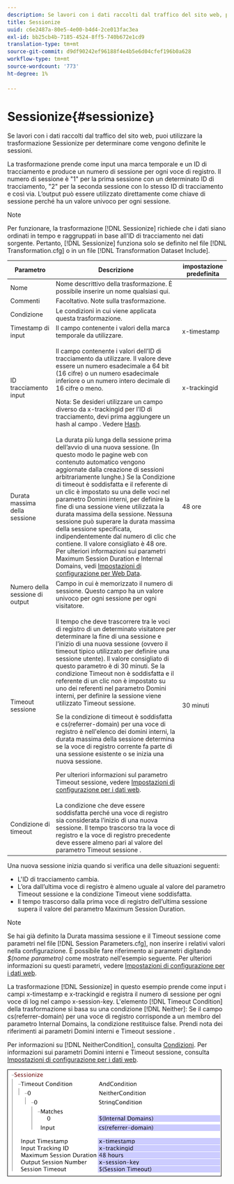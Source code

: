 ```yaml
---
description: Se lavori con i dati raccolti dal traffico del sito web, puoi utilizzare la trasformazione Sessionize per determinare come vengono definite le sessioni.
title: Sessionize
uuid: c6e2487a-80e5-4e00-b4d4-2ce013fac3ea
exl-id: bb25cb4b-7185-4524-8ff5-740b672e1cd9
translation-type: tm+mt
source-git-commit: d9df90242ef96188f4e4b5e6d04cfef196b0a628
workflow-type: tm+mt
source-wordcount: '773'
ht-degree: 1%

---
```


# Sessionize{#sessionize}

Se lavori con i dati raccolti dal traffico del sito web, puoi utilizzare la trasformazione Sessionize per determinare come vengono definite le sessioni.

La trasformazione prende come input una marca temporale e un ID di tracciamento e produce un numero di sessione per ogni voce di registro. Il numero di sessione è &quot;1&quot; per la prima sessione con un determinato ID di tracciamento, &quot;2&quot; per la seconda sessione con lo stesso ID di tracciamento e così via. L’output può essere utilizzato direttamente come chiave di sessione perché ha un valore univoco per ogni sessione.

>[!NOTE]
>
>Per funzionare, la trasformazione [!DNL Sessionize] richiede che i dati siano ordinati in tempo e raggruppati in base all’ID di tracciamento nei dati sorgente. Pertanto, [!DNL Sessionize] funziona solo se definito nel file [!DNL Transformation.cfg] o in un file [!DNL Transformation Dataset Include].

<table id="table_34984DF9340149C0A5016F08EABAD158"> 
 <thead> 
  <tr> 
   <th colname="col1" class="entry"> Parametro </th> 
   <th colname="col2" class="entry"> Descrizione </th> 
   <th colname="col3" class="entry"> impostazione predefinita </th> 
  </tr> 
 </thead>
 <tbody> 
  <tr> 
   <td colname="col1"> Nome </td> 
   <td colname="col2"> Nome descrittivo della trasformazione. È possibile inserire un nome qualsiasi qui. </td> 
   <td colname="col3"> </td> 
  </tr> 
  <tr> 
   <td colname="col1"> Commenti </td> 
   <td colname="col2"> Facoltativo. Note sulla trasformazione. </td> 
   <td colname="col3"> </td> 
  </tr> 
  <tr> 
   <td colname="col1"> Condizione </td> 
   <td colname="col2"> Le condizioni in cui viene applicata questa trasformazione. </td> 
   <td colname="col3"> </td> 
  </tr> 
  <tr> 
   <td colname="col1"> Timestamp di input </td> 
   <td colname="col2"> Il campo contenente i valori della marca temporale da utilizzare. </td> 
   <td colname="col3"> x-timestamp </td> 
  </tr> 
  <tr> 
   <td colname="col1"> ID tracciamento input </td> 
   <td colname="col2"> <p>Il campo contenente i valori dell’ID di tracciamento da utilizzare. Il valore deve essere un numero esadecimale a 64 bit (16 cifre) o un numero esadecimale inferiore o un numero intero decimale di 16 cifre o meno. </p> <p> <p>Nota: Se desideri utilizzare un campo diverso da x-trackingid per l’ID di tracciamento, devi prima aggiungere un hash al campo . Vedere <a href="../../../../../home/c-dataset-const-proc/c-data-trans/c-transf-types/c-standard-transf/c-hash.md#concept-9c353923264941c3aea4428fed66d369"> Hash</a>. </p> </p> </td> 
   <td colname="col3"> x-trackingid </td> 
  </tr> 
  <tr> 
   <td colname="col1"> <p>Durata massima della sessione </p> </td> 
   <td colname="col2">La durata più lunga della sessione prima dell’avvio di una nuova sessione. (In questo modo le pagine web con contenuto automatico vengono aggiornate dalla creazione di sessioni arbitrariamente lunghe.) Se la <span class="wintitle"> Condizione di timeout</span> è soddisfatta e il referente di un clic è impostato su una delle voci nel parametro Domini interni, per definire la fine di una sessione viene utilizzata la durata massima della sessione. Nessuna sessione può superare la durata massima della sessione specificata, indipendentemente dal numero di clic che contiene. Il valore consigliato è 48 ore. Per ulteriori informazioni sui parametri Maximum Session Duration e Internal Domains, vedi <a href="../../../../../home/c-dataset-const-proc/c-config-web-data/c-config-web-data.md#concept-9a306b65483a484bb3f6f3c1d7e77519"> Impostazioni di configurazione per Web Data</a>. </td> 
   <td colname="col3"> 48 ore </td> 
  </tr> 
  <tr> 
   <td colname="col1"> Numero della sessione di output </td> 
   <td colname="col2"> Campo in cui è memorizzato il numero di sessione. Questo campo ha un valore univoco per ogni sessione per ogni visitatore. </td> 
   <td colname="col3"> </td> 
  </tr> 
  <tr> 
   <td colname="col1"> Timeout sessione </td> 
   <td colname="col2"> <p>Il tempo che deve trascorrere tra le voci di registro di un determinato visitatore per determinare la fine di una sessione e l’inizio di una nuova sessione (ovvero il timeout tipico utilizzato per definire una sessione utente). Il valore consigliato di questo parametro è di 30 minuti. Se la condizione Timeout non è soddisfatta e il referente di un clic non è impostato su uno dei referenti nel parametro Domini interni, per definire la sessione viene utilizzato Timeout sessione. </p> <p> Se la condizione di timeout è soddisfatta e cs(referrer-domain) per una voce di registro è nell'elenco dei domini interni, la durata massima della sessione determina se la voce di registro corrente fa parte di una sessione esistente o se inizia una nuova sessione. </p> <p> Per ulteriori informazioni sul parametro Timeout sessione, vedere <a href="../../../../../home/c-dataset-const-proc/c-config-web-data/c-config-web-data.md#concept-9a306b65483a484bb3f6f3c1d7e77519"> Impostazioni di configurazione per i dati web</a>. </p> </td> 
   <td colname="col3"> 30 minuti </td> 
  </tr> 
  <tr> 
   <td colname="col1"> Condizione di timeout </td> 
   <td colname="col2"> La condizione che deve essere soddisfatta perché una voce di registro sia considerata l’inizio di una nuova sessione. Il tempo trascorso tra la voce di registro e la voce di registro precedente deve essere almeno pari al valore del parametro Timeout sessione . </td> 
   <td colname="col3"> </td> 
  </tr> 
 </tbody> 
</table>

Una nuova sessione inizia quando si verifica una delle situazioni seguenti:

* L&#39;ID di tracciamento cambia.
* L’ora dall’ultima voce di registro è almeno uguale al valore del parametro Timeout sessione e la condizione Timeout viene soddisfatta.
* Il tempo trascorso dalla prima voce di registro dell’ultima sessione supera il valore del parametro Maximum Session Duration.

>[!NOTE]
>
>Se hai già definito la Durata massima sessione e il Timeout sessione come parametri nel file [!DNL Session Parameters.cfg], non inserire i relativi valori nella configurazione. È possibile fare riferimento ai parametri digitando *$(nome parametro)* come mostrato nell&#39;esempio seguente. Per ulteriori informazioni su questi parametri, vedere [Impostazioni di configurazione per i dati web](../../../../../home/c-dataset-const-proc/c-config-web-data/c-config-web-data.md#concept-9a306b65483a484bb3f6f3c1d7e77519).

La trasformazione [!DNL Sessionize] in questo esempio prende come input i campi x-timestamp e x-trackingid e registra il numero di sessione per ogni voce di log nel campo x-session-key. L&#39;elemento [!DNL Timeout Condition] della trasformazione si basa su una condizione [!DNL Neither]: Se il campo cs(referrer-domain) per una voce di registro corrisponde a un membro del parametro Internal Domains, la condizione restituisce false. Prendi nota dei riferimenti ai parametri Domini interni e Timeout sessione .

Per informazioni su [!DNL NeitherCondition], consulta [Condizioni](../../../../../home/c-dataset-const-proc/c-conditions/c-abt-cond.md). Per informazioni sui parametri Domini interni e Timeout sessione, consulta [Impostazioni di configurazione per i dati web](../../../../../home/c-dataset-const-proc/c-config-web-data/c-config-web-data.md#concept-9a306b65483a484bb3f6f3c1d7e77519).

![](assets/cfg_TransformationType_Sessionize.png)
